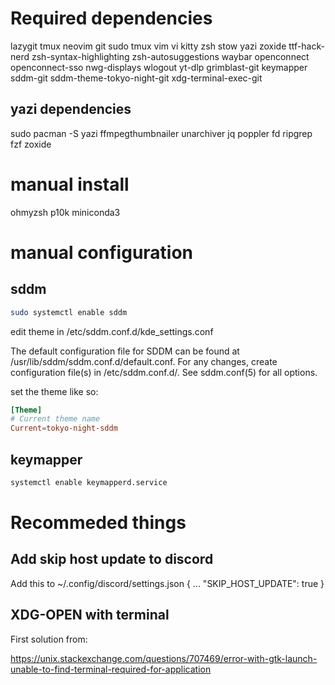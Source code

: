 <!-- TODO: remove some dependencis and make install script instead -->
# Required dependencies

lazygit
tmux
neovim
git
sudo
tmux
vim
vi
kitty
zsh
stow
yazi
zoxide
ttf-hack-nerd
zsh-syntax-highlighting
zsh-autosuggestions
waybar
openconnect
openconnect-sso
nwg-displays <!-- super useful -->
wlogout
yt-dlp
grimblast-git
keymapper
sddm-git
sddm-theme-tokyo-night-git
xdg-terminal-exec-git

## yazi dependencies

sudo pacman -S yazi ffmpegthumbnailer unarchiver jq poppler fd ripgrep fzf zoxide

# manual install

ohmyzsh
p10k
miniconda3 <!-- install from website -->

# manual configuration

## sddm

```bash
sudo systemctl enable sddm
```

edit theme in /etc/sddm.conf.d/kde_settings.conf

The default configuration file for SDDM can be found at /usr/lib/sddm/sddm.conf.d/default.conf. For any changes, create configuration file(s) in /etc/sddm.conf.d/. See sddm.conf(5) for all options.

set the theme like so:

```conf
[Theme]
# Current theme name
Current=tokyo-night-sddm
```

## keymapper

```bash
systemctl enable keymapperd.service
```

# Recommeded things

## Add skip host update to discord

Add this to ~/.config/discord/settings.json
{
...
  "SKIP_HOST_UPDATE": true
}

## XDG-OPEN with terminal

First solution from:

<https://unix.stackexchange.com/questions/707469/error-with-gtk-launch-unable-to-find-terminal-required-for-application>
